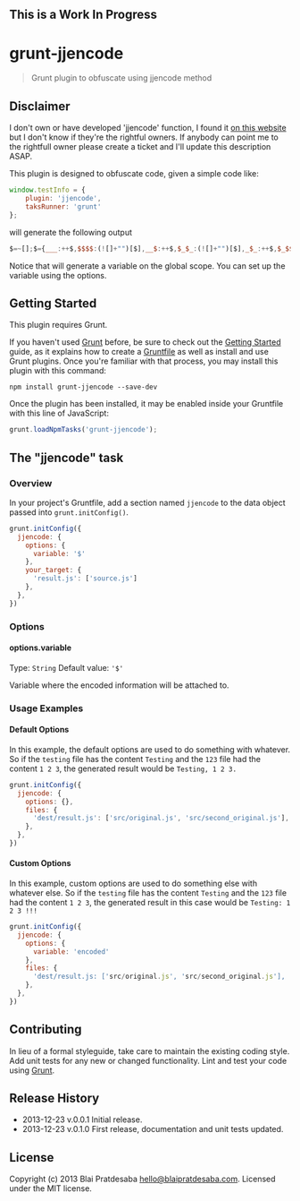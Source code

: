 This is a Work In Progress
--------------------------
# grunt-jjencode
> Grunt plugin to obfuscate using jjencode method

## Disclaimer
I don't own or have developed 'jjencode' function, I found it [on this website](http://utf-8.jp/public/jjencode.html) but I don't know if they're the rightful owners. If anybody can point me to the rightfull owner please create a ticket and I'll update this description ASAP.

This plugin is designed to obfuscate code, given a simple code like:
```javascript
window.testInfo = {
    plugin: 'jjencode',
    taksRunner: 'grunt'
};
```
will generate the following output
```javascript
$=~[];$={___:++$,$$$$:(![]+"")[$],__$:++$,$_$_:(![]+"")[$],_$_:++$,$_$$:({}+"")[$],$$_$:($[$]+"")[$],_$$:++$,$$$_:(!""+"")[$],$__:++$,$_$:++$,$$__:({}+"")[$],$$_:++$,$$$:++$,$___:++$,$__$:++$};$.$_=($.$_=$+"")[$.$_$]+($._$=$.$_[$.__$])+($.$$=($.$+"")[$.__$])+((!$)+"")[$._$$]+($.__=$.$_[$.$$_])+($.$=(!""+"")[$.__$])+($._=(!""+"")[$._$_])+$.$_[$.$_$]+$.__+$._$+$.$;$.$$=$.$+(!""+"")[$._$$]+$.__+$._+$.$+$.$$;$.$=($.___)[$.$_][$.$_];$.$($.$($.$$+"\""+"\\"+$.__$+$.$$_+$.$$$+"\\"+$.__$+$.$_$+$.__$+"\\"+$.__$+$.$_$+$.$$_+$.$$_$+$._$+"\\"+$.__$+$.$$_+$.$$$+"."+$.__+$.$$$_+"\\"+$.__$+$.$$_+$._$$+$.__+"\\"+$.__$+$.__$+$.__$+"\\"+$.__$+$.$_$+$.$$_+$.$$$$+$._$+"\\"+$.$__+$.___+"=\\"+$.$__+$.___+"{\\"+$.__$+$._$_+"\\"+$.$__+$.___+"\\"+$.$__+$.___+"\\"+$.$__+$.___+"\\"+$.$__+$.___+"\\"+$.__$+$.$$_+$.___+(![]+"")[$._$_]+$._+"\\"+$.__$+$.$__+$.$$$+"\\"+$.__$+$.$_$+$.__$+"\\"+$.__$+$.$_$+$.$$_+":\\"+$.$__+$.___+"'\\"+$.__$+$.$_$+$._$_+"\\"+$.__$+$.$_$+$._$_+$.$$$_+"\\"+$.__$+$.$_$+$.$$_+$.$$__+$._$+$.$$_$+$.$$$_+"',\\"+$.__$+$._$_+"\\"+$.$__+$.___+"\\"+$.$__+$.___+"\\"+$.$__+$.___+"\\"+$.$__+$.___+$.__+$.$_$_+"\\"+$.__$+$.$_$+$._$$+"\\"+$.__$+$.$$_+$._$$+"\\"+$.__$+$._$_+$._$_+$._+"\\"+$.__$+$.$_$+$.$$_+"\\"+$.__$+$.$_$+$.$$_+$.$$$_+"\\"+$.__$+$.$$_+$._$_+":\\"+$.$__+$.___+"'\\"+$.__$+$.$__+$.$$$+"\\"+$.__$+$.$$_+$._$_+$._+"\\"+$.__$+$.$_$+$.$$_+$.__+"'\\"+$.__$+$._$_+"};"+"\"")())();
```
Notice that will generate a variable on the global scope. You can set up the variable using the options.

## Getting Started
This plugin requires Grunt.

If you haven't used [Grunt](http://gruntjs.com/) before, be sure to check out the [Getting Started](http://gruntjs.com/getting-started) guide, as it explains how to create a [Gruntfile](http://gruntjs.com/sample-gruntfile) as well as install and use Grunt plugins. Once you're familiar with that process, you may install this plugin with this command:

```shell
npm install grunt-jjencode --save-dev
```

Once the plugin has been installed, it may be enabled inside your Gruntfile with this line of JavaScript:

```js
grunt.loadNpmTasks('grunt-jjencode');
```

## The "jjencode" task

### Overview
In your project's Gruntfile, add a section named `jjencode` to the data object passed into `grunt.initConfig()`.

```js
grunt.initConfig({
  jjencode: {
    options: {
      variable: '$'
    },
    your_target: {
      'result.js': ['source.js']
    },
  },
})
```

### Options

#### options.variable
Type: `String`
Default value: `'$'`

Variable where the encoded information will be attached to.


### Usage Examples

#### Default Options
In this example, the default options are used to do something with whatever. So if the `testing` file has the content `Testing` and the `123` file had the content `1 2 3`, the generated result would be `Testing, 1 2 3.`

```js
grunt.initConfig({
  jjencode: {
    options: {},
    files: {
      'dest/result.js': ['src/original.js', 'src/second_original.js'],
    },
  },
})
```

#### Custom Options
In this example, custom options are used to do something else with whatever else. So if the `testing` file has the content `Testing` and the `123` file had the content `1 2 3`, the generated result in this case would be `Testing: 1 2 3 !!!`

```js
grunt.initConfig({
  jjencode: {
    options: {
      variable: 'encoded'
    },
    files: {
      'dest/result.js: ['src/original.js', 'src/second_original.js'],
    },
  },
})
```

## Contributing
In lieu of a formal styleguide, take care to maintain the existing coding style. Add unit tests for any new or changed functionality. Lint and test your code using [Grunt](http://gruntjs.com/).

## Release History
  * 2013-12-23  v.0.0.1 Initial release.
  * 2013-12-23  v.0.1.0 First release, documentation and unit tests updated.

## License
Copyright (c) 2013 Blai Pratdesaba <hello@blaipratdesaba.com>. Licensed under the MIT license.
